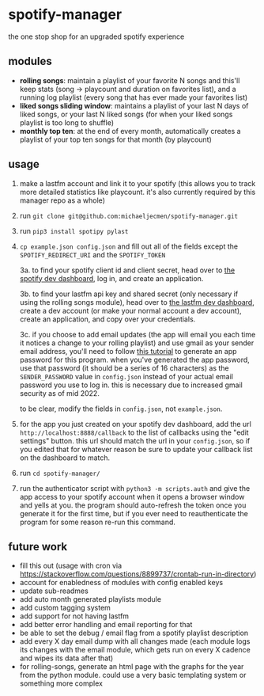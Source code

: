 # spotify-manager
the one stop shop for an upgraded spotify experience

## modules
- __rolling songs__: maintain a playlist of your favorite N songs and this'll keep stats (song -> playcount and duration on favorites list), and a running log playlist (every song that has ever made your favorites list)
- __liked songs sliding window__: maintains a playlist of your last N days of liked songs, or your last N liked songs (for when your liked songs playlist is too long to shuffle)
- __monthly top ten__: at the end of every month, automatically creates a playlist of your top ten songs for that month (by playcount)

## usage
1. make a lastfm account and link it to your spotify (this allows you to track more detailed statistics like playcount. it's also currently required by this manager repo as a whole)
2. run ```git clone git@github.com:michaeljecmen/spotify-manager.git```
3. run ```pip3 install spotipy pylast```
4.  ```cp example.json config.json``` and fill out all of the fields except the ```SPOTIFY_REDIRECT_URI``` and the ```SPOTIFY_TOKEN```
        
    3a. to find your spotify client id and client secret, head over to [the spotify dev dashboard](https://developer.spotify.com/dashboard/), log in, and create an application. 
        
    3b. to find your lastfm api key and shared secret (only necessary if using the rolling songs module), head
    over to [the lastfm dev dashboard](https://www.last.fm/api/accounts), create a dev account (or make your normal account a dev account), create an application, and copy over your credentials.

    3c. if you choose to add email updates (the app will email you each time it notices a change to your rolling playlist) and use gmail as
    your sender email address, you'll need to follow [this tutorial](https://wpmailsmtp.com/docs/how-to-set-up-the-other-smtp-mailer-in-wp-mail-smtp/#app-passwords) to generate an app password for this program. when you've generated the app password, use that password (it should be a series of 16 characters) as the ```SENDER_PASSWORD``` value in ```config.json``` instead of your actual email password you use to log in. this is necessary due to increased gmail security as of mid 2022.
    
    to be clear, modify the fields in ```config.json```, not ```example.json```.
5. for the app you just created on your spotify dev dashboard, add the url ```http://localhost:8888/callback``` to the list of callbacks using the "edit settings" button. this url should match the url in your ```config.json```, so if you edited that for whatever reason be sure to update your callback list on the dashboard to match.
6. run ```cd spotify-manager/```
7. run the authenticator script with ```python3 -m scripts.auth``` and give the app access to your spotify account when it opens a browser window and yells at you. the program should auto-refresh the token once you generate it for the first time, but if you ever need to reauthenticate the program for some reason re-run this command.

## future work
- fill this out (usage with cron via https://stackoverflow.com/questions/8899737/crontab-run-in-directory)
- account for enabledness of modules with config enabled keys
- update sub-readmes
- add auto month generated playlists module
- add custom tagging system
- add support for not having lastfm
- add better error handling and email reporting for that
- be able to set the debug / email flag from a spotify playlist description 
- add every X day email dump with all changes made (each module logs its changes with the email module, which gets run on every X cadence and wipes its data after that)
- for rolling-songs, generate an html page with the graphs for the year from the python module. could use a very basic templating system or something more complex